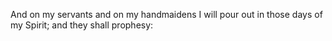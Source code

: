 And on my servants and on my handmaidens I will pour out in those days of my Spirit; and they shall prophesy:
